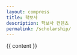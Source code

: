 ```yaml
---
layout: compress
title: 학보사
description: 학보사 컨텐츠
permalink: /scholarship/
---
```

<section class="content">
    {{ content }}
</section>